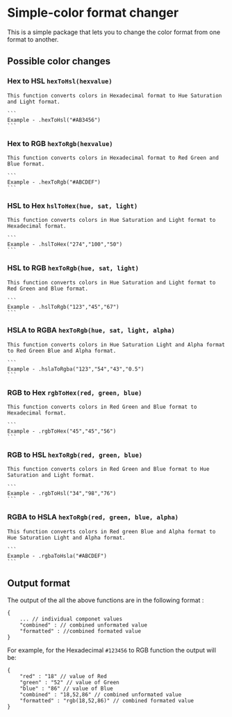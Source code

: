 # Simple-color format changer

This is a simple package that lets you to change the color format from one format to another. 

## Possible color changes

### Hex to HSL `hexToHsl(hexvalue)`
    This function converts colors in Hexadecimal format to Hue Saturation and Light format.

    ```
    Example - .hexToHsl("#AB3456")
    ```
### Hex to RGB `hexToRgb(hexvalue)`
    This function converts colors in Hexadecimal format to Red Green and Blue format.
    
    ```
    Example - .hexToRgb("#ABCDEF")
    ```
### HSL to Hex `hslToHex(hue, sat, light)`
    This function converts colors in Hue Saturation and Light format to Hexadecimal format.

    ```
    Example - .hslToHex("274","100","50")
    ```
### HSL to RGB `hexToRgb(hue, sat, light)`
    This function converts colors in Hue Saturation and Light format to Red Green and Blue format.

    ```
    Example - .hslToRgb("123","45","67")
    ```
### HSLA to RGBA `hexToRgb(hue, sat, light, alpha)`
    This function converts colors in Hue Saturation Light and Alpha format to Red Green Blue and Alpha format.

    ```
    Example - .hslaToRgba("123","54","43","0.5")
    ```
### RGB to Hex `rgbToHex(red, green, blue)`
    This function converts colors in Red Green and Blue format to Hexadecimal format.

    ```
    Example - .rgbToHex("45","45","56")
    ```
### RGB to HSL `hexToRgb(red, green, blue)`
    This function converts colors in Red Green and Blue format to Hue Saturation and Light format.

    ```
    Example - .rgbToHsl("34","98","76")
    ```
### RGBA to HSLA `hexToRgb(red, green, blue, alpha)`
    This function converts colors in Red green Blue and Alpha format to Hue Saturation Light and Alpha format.

    ```
    Example - .rgbaToHsla("#ABCDEF")
    ```

## Output format

The output of the all the above functions are in the following format :

    {
        ... // individual componet values
        "combined" : // combined unformated value
        "formatted" : //combined formated value
    }

For example, for the Hexadecimal `#123456` to RGB function the output will be: 

    {
        "red" : "18" // value of Red
        "green" : "52" // value of Green
        "blue" : "86" // value of Blue
        "combined" : "18,52,86" // combined unformated value
        "formatted" : "rgb(18,52,86)" // combined formated value
    }

    